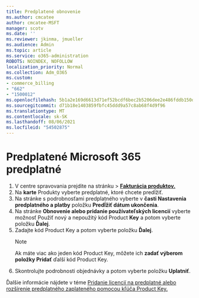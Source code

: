 ```yaml
---
title: Predplatené obnovenie
ms.author: cmcatee
author: cmcatee-MSFT
manager: scotv
ms.date: ''
ms.reviewer: jkinma, jmueller
ms.audience: Admin
ms.topic: article
ms.service: o365-administration
ROBOTS: NOINDEX, NOFOLLOW
localization_priority: Normal
ms.collection: Adm_O365
ms.custom:
- commerce_billing
- "662"
- "1500012"
ms.openlocfilehash: 5b1a2e169d6613d71ef52bcdf6bec2b5206dee2e486fddb150dd288d402a855f
ms.sourcegitcommit: d71b18e1403859fbfc45ddd9a57c8ab68f4d9f96
ms.translationtype: MT
ms.contentlocale: sk-SK
ms.lasthandoff: 08/06/2021
ms.locfileid: "54502875"
---
```

# <a name="prepaid-microsoft-365-renewal"></a>Predplatené Microsoft 365 predplatné

1. V centre spravovania prejdite  na stránku \> **[Fakturácia produktov.](https://go.microsoft.com/fwlink/p/?linkid=842054)**
2. Na **karte** Produkty vyberte predplatné, ktoré chcete predĺžiť.
3. Na stránke s podrobnosťami predplatného vyberte v **časti Nastavenia predplatného a platby** položku **Predĺžiť dátum ukončenia**.
4. Na stránke **Obnovenie alebo pridanie používateľských licencií** vyberte možnosť Použiť nový a nepoužitý kód Product **Key** a potom vyberte položku **Ďalej**.
5. Zadajte kód Product Key a potom vyberte položku **Ďalej**.
    > [!NOTE]
    > Ak máte viac ako jeden kód Product Key, môžete ich **zadať výberom položky Pridať** ďalší kód Product Key.
6. Skontrolujte podrobnosti objednávky a potom vyberte položku **Uplatniť**.

Ďalšie informácie nájdete v téme [Pridanie licencií na predplatné alebo rozšírenie predplatného zaplateného pomocou kľúča Product Key.](/microsoft-365/commerce/licenses/add-licenses-using-product-key)